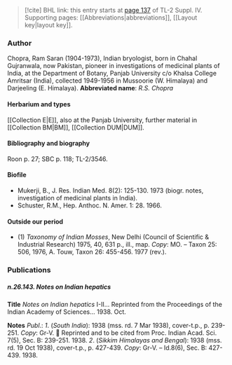 > [!cite] BHL link: this entry starts at [page 137](https://www.biodiversitylibrary.org/page/33265814) of TL-2 Suppl. IV.
> Supporting pages: [[Abbreviations|abbreviations]], [[Layout key|layout key]].

### Author

Chopra, Ram Saran (1904-1973), Indian bryologist, born in Chahal Gujranwala, now Pakistan, pioneer in investigations of medicinal plants of India, at the Department of Botany, Panjab University c/o Khalsa College Amritsar (India), collected 1949-1956 in Mussoorie (W. Himalaya) and Darjeeling (E. Himalaya). 
**Abbreviated name**: *R.S. Chopra*

#### Herbarium and types

[[Collection E|E]], also at the Panjab University, further material in [[Collection BM|BM]], [[Collection DUM|DUM]].

#### Bibliography and biography

Roon p. 27; SBC p. 118; TL-2/3546.

#### Biofile

- Mukerji, B., J. Res. Indian Med. 8(2): 125-130. 1973 (biogr. notes, investigation of medicinal plants in India).
- Schuster, R.M., Hep. Anthoc. N. Amer. 1: 28. 1966.

#### Outside our period

- (1) *Taxonomy of Indian Mosses*, New Delhi (Council of Scientific & Industrial Research) 1975, 40, 631 p., ill., map. *Copy*: MO. – Taxon 25: 506, 1976, A. Touw, Taxon 26: 455-456. 1977 (rev.).

### Publications

##### n.26.143. Notes on Indian hepatics

**Title**
*Notes on Indian hepatics* I-II... Reprinted from the Proceedings of the Indian Academy of Sciences... 1938. Oct.

**Notes**
*Publ*.: *1*. (*South India*): 1938 (mss. rd. 7 Mar 1938), cover-t.p., p. 239-251. *Copy*: Gr-V.  Reprinted and to be cited from Proc. Indian Acad. Sci. 7(5), Sec. B: 239-251. 1938.
*2*. (*Sikkim Himalayas and Bengal*): 1938 (mss. rd. 19 Oct 1938), cover-t.p., p. 427-439. *Copy*: Gr-V. – Id.8(6), Sec. B: 427-439. 1938.

